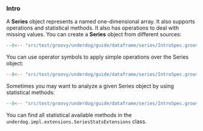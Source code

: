 ### Intro

A **Series** object represents a named one-dimensional array. It also supports operations and statistical methods. It also has operations to deal with missing values. You can create a **Series** object from different sources:

```groovy title="create"
--8<-- "src/test/groovy/underdog/guide/dataframe/series/IntroSpec.groovy:create_series"
```

You can use operator symbols to apply simple operations over the Series object:

```groovy title="operations"
--8<-- "src/test/groovy/underdog/guide/dataframe/series/IntroSpec.groovy:operations"
```

Sometimes you may want to analyze a given Series object by using statistical methods:

```groovy title="statistics"
--8<-- "src/test/groovy/underdog/guide/dataframe/series/IntroSpec.groovy:statistics"
```

You can find all statistical available methods in the `underdog.impl.extensions.SeriesStatsExtensions` class.
